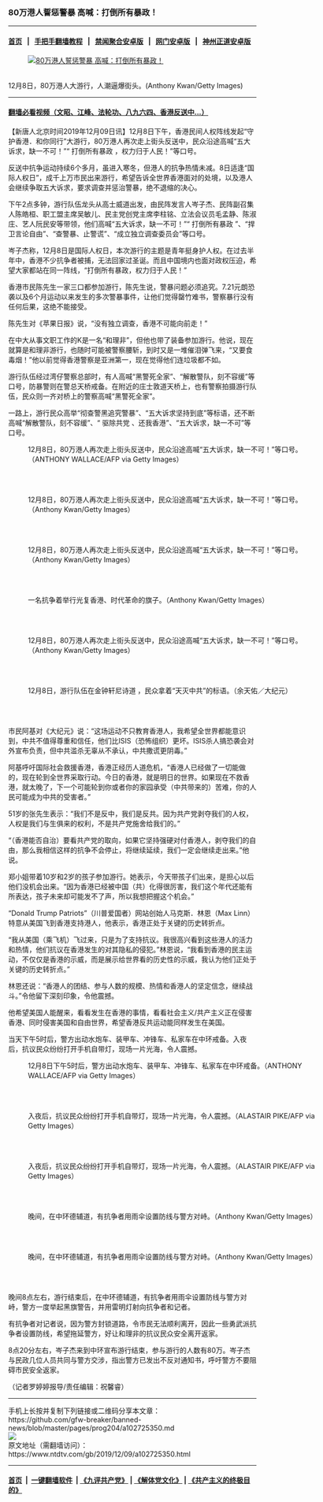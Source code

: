 ### 80万港人誓惩警暴 高喊：打倒所有暴政！
------------------------

#### [首页](https://github.com/gfw-breaker/banned-news/blob/master/README.md) &nbsp;&nbsp;|&nbsp;&nbsp; [手把手翻墙教程](https://github.com/gfw-breaker/guides/wiki) &nbsp;&nbsp;|&nbsp;&nbsp; [禁闻聚合安卓版](https://github.com/gfw-breaker/bn-android) &nbsp;&nbsp;|&nbsp;&nbsp; [网门安卓版](https://github.com/oGate2/oGate) &nbsp;&nbsp;|&nbsp;&nbsp; [神州正道安卓版](https://github.com/SzzdOgate/update) 



<div><div class="featured_image">
 <a href="https://i.ntdtv.com/assets/uploads/2019/12/GettyImages-1187058517.jpg" target="_blank">
  <figure>
   <img alt="80万港人誓惩警暴 高喊：打倒所有暴政！" src="https://i.ntdtv.com/assets/uploads/2019/12/GettyImages-1187058517-800x450.jpg"/>
  </figure><br/>
 </a>
 <span class="caption">
  12月8日，80万港人大游行，人潮逼爆街头。(Anthony Kwan/Getty Images)
 </span>
</div>
</div><hr/>

#### [翻墙必看视频（文昭、江峰、法轮功、八九六四、香港反送中...）](https://github.com/gfw-breaker/banned-news/blob/master/pages/link3.md)

<div><div class="post_content" itemprop="articleBody">
 <p>
  【新唐人北京时间2019年12月09日讯】12月8日下午，香港民间人权阵线发起“守护香港．和你同行”大游行，80万港人再次走上街头反送中，民众沿途高喊“五大诉求，缺一不可！”“
  <ok href="https://www.ntdtv.com/gb/打倒所有暴政.htm">
   打倒所有暴政
  </ok>
  ，权力归于人民！”等口号。
 </p>
 <p>
  反送中抗争运动持续6个多月，虽进入寒冬，但港人的抗争热情未减。8日适逢“国际人权日”，成千上万市民出来游行，希望告诉全世界香港面对的处境，以及港人会继续争取五大诉求，要求调查并惩治警暴，绝不退缩的决心。
 </p>
 <p>
  下午2点多钟，游行队伍龙头从高士威道出发，由民阵发言人岑子杰、民阵副召集人陈皓桓、职工盟主席吴敏儿、民主党创党主席李柱铭、立法会议员毛孟静、陈淑庄、艺人阮民安等带领，他们高喊“五大诉求，缺一不可！”“
  <ok href="https://www.ntdtv.com/gb/打倒所有暴政.htm">
   打倒所有暴政
  </ok>
  ”、“捍卫言论自由”、“查警暴、止警谎”、“成立独立调查委员会”等口号。
 </p>
 <p>
  岑子杰称，12月8日是国际人权日，本次游行的主题是青年挺身护人权。在过去半年中，香港不少抗争者被捕，无法回家过圣诞。而且中国境内也面对政权压迫，希望大家都站在同一阵线，“打倒所有暴政，权力归于人民！”
 </p>
 <p>
  香港市民陈先生一家三口都参加游行，陈先生说，警暴问题必须追究。7.21元朗恐袭以及6个月运动以来发生的多次警暴事件，让他们觉得罄竹难书，警察暴行没有任何后果，这绝不能接受。
 </p>
 <p>
  陈先生对《苹果日报》说，“没有独立调查，香港不可能向前走！”
 </p>
 <p>
  在中大从事文职工作的K是一名“和理非”，但他也带了装备参加游行。他说，现在就算是和理非游行，也随时可能被警察腰斩，到时又是一堆催泪弹飞来，“又要食毒烟！”他以前觉得香港警察是亚洲第一，现在觉得他们连垃圾都不如。
 </p>
 <p>
  游行队伍经过湾仔警察总部时，有人高喊“黑警死全家”、“解散警队，刻不容缓”等口号，防暴警则在警总天桥戒备。在附近的庄士敦道天桥上，也有警察拍摄游行队伍，民众则一齐对桥上的警察高喊“黑警死全家”。
 </p>
 <p>
  一路上，游行民众高举“彻查警黑追究警暴”、“五大诉求坚持到底”等标语，还不断高喊“解散警队，刻不容缓”、“
  <ok href="https://www.ntdtv.com/gb/驱除共党.htm">
   驱除共党
  </ok>
  、还我香港”、“五大诉求，缺一不可”等口号。
 </p>
 <figure class="wp-caption alignnone" id="attachment_102725359" style="width: 600px">
  <img alt="" class="size-medium wp-image-102725359" src="https://i.ntdtv.com/assets/uploads/2019/12/GettyImages-1187062625-600x400.jpg">
   <br/><figcaption class="wp-caption-text">
    12月8日，80万港人再次走上街头反送中，民众沿途高喊“五大诉求，缺一不可！”等口号。（ANTHONY WALLACE/AFP via Getty Images）
   </figcaption><br/>
  </img>
 </figure><br/>
 <figure class="wp-caption alignnone" id="attachment_102725362" style="width: 600px">
  <img alt="" class="size-medium wp-image-102725362" src="https://i.ntdtv.com/assets/uploads/2019/12/GettyImages-1187058514-1-600x400.jpg">
   <br/><figcaption class="wp-caption-text">
    12月8日，80万港人再次走上街头反送中，民众沿途高喊“五大诉求，缺一不可！”等口号。（Anthony Kwan/Getty Images）
   </figcaption><br/>
  </img>
 </figure><br/>
 <figure class="wp-caption alignnone" id="attachment_102725363" style="width: 600px">
  <img alt="" class="size-medium wp-image-102725363" src="https://i.ntdtv.com/assets/uploads/2019/12/GettyImages-1187058509-1-600x400.jpg"/>
  <br/><figcaption class="wp-caption-text">
   12月8日，80万港人再次走上街头反送中，民众沿途高喊“五大诉求，缺一不可！”等口号。（Anthony Kwan/Getty Images）
  </figcaption><br/>
 </figure><br/>
 <figure class="wp-caption alignnone" id="attachment_102725358" style="width: 600px">
  <img alt="" class="size-medium wp-image-102725358" src="https://i.ntdtv.com/assets/uploads/2019/12/GettyImages-1187084449-600x400.jpg"/>
  <br/><figcaption class="wp-caption-text">
   一名抗争着举行光复香港、时代革命的旗子。（Anthony Kwan/Getty Images）
  </figcaption><br/>
 </figure><br/>
 <figure class="wp-caption alignnone" id="attachment_102725356" style="width: 600px">
  <img alt="" class="size-medium wp-image-102725356" src="https://i.ntdtv.com/assets/uploads/2019/12/GettyImages-1187058517-1-1-600x400.jpg"/>
  <br/><figcaption class="wp-caption-text">
   12月8日，80万港人再次走上街头反送中，民众沿途高喊“五大诉求，缺一不可！”等口号。（Anthony Kwan/Getty Images）
  </figcaption><br/>
 </figure><br/>
 <figure class="wp-caption alignnone" id="attachment_102725353" style="width: 600px">
  <img alt="" class="size-medium wp-image-102725353" src="https://i.ntdtv.com/assets/uploads/2019/12/1912080559412478-600x399-600x399.jpg"/>
  <br/><figcaption class="wp-caption-text">
   12月8日，游行队伍在金钟轩尼诗道 ，民众拿着“天灭中共”的标语。（余天佑／大纪元）
  </figcaption><br/>
 </figure><br/>
 <p>
  市民阿基对《大纪元》说：“这场运动不只教育香港人，我希望全世界都能意识到，中共不值得尊重和信任，他们比ISIS（恐怖组织）更坏。ISIS杀人搞恐袭会对外宣布负责，但中共滥杀无辜从不承认，中共撒谎更阴毒。”
 </p>
 <p>
  阿基呼吁国际社会救援香港，香港正经历人道危机，“香港人已经做了一切能做的，现在轮到全世界采取行动。今日的香港，就是明日的世界。如果现在不救香港，就太晚了，下一个可能轮到你或者你的家园承受（中共带来的）苦难，你的人民可能成为中共的受害者。”
 </p>
 <p>
  51岁的张先生表示：“我们不是反中，我们是反共。因为共产党剥夺我们的人权，人权是我们与生俱来的权利，不是共产党施舍给我们的。”
 </p>
 <p>
  “（香港能否自治）要看共产党的取向，如果它坚持强硬对付香港人，剥夺我们的自由，那么我相信这样的抗争不会停止，将继续延续，我们一定会继续走出来。”他说。
 </p>
 <p>
  郑小姐带着10岁和2岁的孩子参加游行。她表示，今天带孩子们出来，是担心以后他们没机会出来。“因为香港已经被中国（共）化得很厉害，我们这个年代还能有所表达，孩子未来却可能发不了声，所以我想把握这个机会。”
 </p>
 <p>
  “Donald Trump Patriots”（川普爱国者）网站创始人马克斯．林恩（Max Linn）特意从美国飞到香港支持港人，他表示，香港正处于关键的历史转折点。
  <div class="video_fit_container">
  </div>
 </p>
 <p>
  “我从美国（乘飞机）飞过来，只是为了支持抗议。我很高兴看到这些港人的活力和热情，他们抗议在香港发生的对其隐私的侵犯。”林恩说，“我看到香港的民主运动，不仅仅是香港的示威，而是展示给世界看的历史性的示威，我认为他们正处于关键的历史转折点。”
 </p>
 <p>
  林恩还说：“香港人的团结、参与人数的规模、热情和香港人的坚定信念，继续战斗。”令他留下深刻印象，令他震撼。
 </p>
 <p>
  他希望美国人能醒来，看看发生在香港的事情，看看社会主义/共产主义正在侵害香港、同时侵害美国和自由世界，希望香港反共运动能同样发生在美国。
 </p>
 <p>
  当天下午5时后，警方出动水炮车、装甲车、冲锋车、私家车在中环戒备。入夜后，抗议民众纷纷打开手机自带灯，现场一片光海，令人震撼。
 </p>
 <figure class="wp-caption alignnone" id="attachment_102725364" style="width: 600px">
  <img alt="" class="size-medium wp-image-102725364" src="https://i.ntdtv.com/assets/uploads/2019/12/GettyImages-1187062628-600x400.jpg"/>
  <br/><figcaption class="wp-caption-text">
   12月8日下午5时后，警方出动水炮车、装甲车、冲锋车、私家车在中环戒备。（ANTHONY WALLACE/AFP via Getty Images）
  </figcaption><br/>
 </figure><br/>
 <figure class="wp-caption alignnone" id="attachment_102725367" style="width: 600px">
  <img alt="" class="size-medium wp-image-102725367" src="https://i.ntdtv.com/assets/uploads/2019/12/GettyImages-1187067633-1-600x400.jpg"/>
  <br/><figcaption class="wp-caption-text">
   入夜后，抗议民众纷纷打开手机自带灯，现场一片光海，令人震撼。（ALASTAIR PIKE/AFP via Getty Images）
  </figcaption><br/>
 </figure><br/>
 <figure class="wp-caption alignnone" id="attachment_102725368" style="width: 600px">
  <img alt="" class="size-medium wp-image-102725368" src="https://i.ntdtv.com/assets/uploads/2019/12/GettyImages-1187067626-1-600x400.jpg"/>
  <br/><figcaption class="wp-caption-text">
   入夜后，抗议民众纷纷打开手机自带灯，现场一片光海，令人震撼。（ALASTAIR PIKE/AFP via Getty Images）
  </figcaption><br/>
 </figure><br/>
 <figure class="wp-caption alignnone" id="attachment_102725365" style="width: 600px">
  <img alt="" class="size-medium wp-image-102725365" src="https://i.ntdtv.com/assets/uploads/2019/12/GettyImages-1187084412-600x400.jpg"/>
  <br/><figcaption class="wp-caption-text">
   晚间，在中环德辅道，有抗争者用雨伞设置防线与警方对峙。（Anthony Kwan/Getty Images）
  </figcaption><br/>
 </figure><br/>
 <figure class="wp-caption alignnone" id="attachment_102725366" style="width: 600px">
  <img alt="" class="size-medium wp-image-102725366" src="https://i.ntdtv.com/assets/uploads/2019/12/GettyImages-1187084396-600x400.jpg"/>
  <br/><figcaption class="wp-caption-text">
   晚间，在中环德辅道，有抗争者用雨伞设置防线与警方对峙。（Anthony Kwan/Getty Images）
  </figcaption><br/>
 </figure><br/>
 <p>
  晚间8点左右，游行结束后，在中环德辅道，有抗争者用雨伞设置防线与警方对峙，警方一度举起黑旗警告，并用雷明灯射向抗争者和记者。
 </p>
 <p>
  有抗争者对记者说，因为警方封锁道路，令市民无法顺利离开，因此一些勇武派抗争者设置防线，希望拖延警方，好让和理非的抗议民众安全离开返家。
 </p>
 <p>
  8点20分左右，岑子杰来到中环宣布游行结束，参与游行的人数有80万。岑子杰与民政几位人员共同与警方交涉，指出警方已发出不反对通知书，呼吁警方不要阻碍市民安全返家。
 </p>
 <p>
  （记者罗婷婷报导/责任编辑：祝馨睿）
 </p>
 <div class="single_ad">
 </div>
</div>
</div>
<hr/>
手机上长按并复制下列链接或二维码分享本文章：<br/>
https://github.com/gfw-breaker/banned-news/blob/master/pages/prog204/a102725350.md <br/>
<a href='https://github.com/gfw-breaker/banned-news/blob/master/pages/prog204/a102725350.md'><img src='https://github.com/gfw-breaker/banned-news/blob/master/pages/prog204/a102725350.md.png'/></a> <br/>
原文地址（需翻墙访问）：https://www.ntdtv.com/gb/2019/12/09/a102725350.html


------------------------
#### [首页](https://github.com/gfw-breaker/banned-news/blob/master/README.md) &nbsp;|&nbsp; [一键翻墙软件](https://github.com/gfw-breaker/nogfw/blob/master/README.md) &nbsp;| [《九评共产党》](https://github.com/gfw-breaker/9ping.md/blob/master/README.md#九评之一评共产党是什么) | [《解体党文化》](https://github.com/gfw-breaker/jtdwh.md/blob/master/README.md) | [《共产主义的终极目的》](https://github.com/gfw-breaker/gczydzjmd.md/blob/master/README.md)


<img src='http://gfw-breaker.win/banned-news/pages/prog204/a102725350.md' width='0px' height='0px'/>